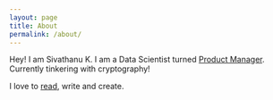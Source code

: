 ```yaml
---
layout: page
title: About
permalink: /about/
---
```


Hey! I am Sivathanu K. I am a Data Scientist turned [Product Manager]( /productmanagement/). Currently tinkering with cryptography! 

I love to [read](https://www.goodreads.com/review/list/39679227), write and create.